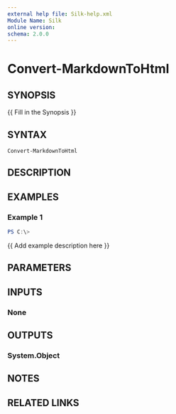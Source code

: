 ```yaml
---
external help file: Silk-help.xml
Module Name: Silk
online version:
schema: 2.0.0
---
```


# Convert-MarkdownToHtml

## SYNOPSIS
{{ Fill in the Synopsis }}

## SYNTAX

```
Convert-MarkdownToHtml
```

## DESCRIPTION


## EXAMPLES

### Example 1
```powershell
PS C:\> 
```

{{ Add example description here }}

## PARAMETERS

## INPUTS

### None

## OUTPUTS

### System.Object
## NOTES

## RELATED LINKS
